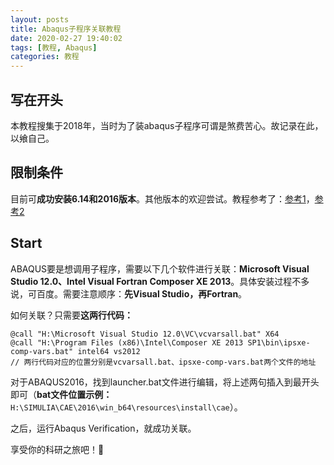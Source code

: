 ```yaml
---
layout: posts
title: Abaqus子程序关联教程
date: 2020-02-27 19:40:02
tags: [教程, Abaqus]
categories: 教程
---
```


## 写在开头

本教程搜集于2018年，当时为了装abaqus子程序可谓是煞费苦心。故记录在此，以飨自己。<br>

## 限制条件

目前可**成功安装6.14和2016版本**。其他版本的欢迎尝试。教程参考了：[参考1](https://wenku.baidu.com/view/5db671e74a7302768f99392e.html)，[参考2](https://wenku.baidu.com/view/523f5ae1bdeb19e8b8f67c1cfad6195f302be800.html)<br>

## Start

ABAQUS要是想调用子程序，需要以下几个软件进行关联：**Microsoft Visual Studio 12.0、Intel Visual Fortran Composer XE 2013**。具体安装过程不多说，可百度。需要注意顺序：**先Visual Studio，再Fortran**。<br>

如何关联？只需要**这两行代码：**

```
@call "H:\Microsoft Visual Studio 12.0\VC\vcvarsall.bat" X64
@call "H:\Program Files (x86)\Intel\Composer XE 2013 SP1\bin\ipsxe-comp-vars.bat" intel64 vs2012
// 两行代码对应的位置分别是vcvarsall.bat、ipsxe-comp-vars.bat两个文件的地址
```

对于ABAQUS2016，找到launcher.bat文件进行编辑，将上述两句插入到最开头即可（**bat文件位置示例：**`H:\SIMULIA\CAE\2016\win_b64\resources\install\cae`）。<br>

之后，运行Abaqus Verification，就成功关联。<br>

享受你的科研之旅吧！🙂





